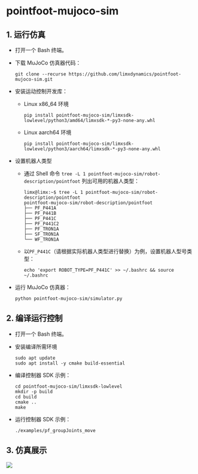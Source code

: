 # pointfoot-mujoco-sim

## 1. 运行仿真

- 打开一个 Bash 终端。

- 下载 MuJoCo 仿真器代码：

  ```
  git clone --recurse https://github.com/limxdynamics/pointfoot-mujoco-sim.git
  ```

- 安装运动控制开发库：

  - Linux x86_64 环境

    ```
    pip install pointfoot-mujoco-sim/limxsdk-lowlevel/python3/amd64/limxsdk-*-py3-none-any.whl
    ```

  - Linux aarch64 环境

    ```
    pip install pointfoot-mujoco-sim/limxsdk-lowlevel/python3/aarch64/limxsdk-*-py3-none-any.whl
    ```

- 设置机器人类型

  - 通过 Shell 命令 `tree -L 1 pointfoot-mujoco-sim/robot-description/pointfoot` 列出可用的机器人类型：

    ```
    limx@limx:~$ tree -L 1 pointfoot-mujoco-sim/robot-description/pointfoot
    pointfoot-mujoco-sim/robot-description/pointfoot
    ├── PF_P441A
    ├── PF_P441B
    ├── PF_P441C
    ├── PF_P441C2
    ├── PF_TRON1A
    ├── SF_TRON1A
    └── WF_TRON1A

    ```

  - 以`PF_P441C`（请根据实际机器人类型进行替换）为例，设置机器人型号类型：

    ```
    echo 'export ROBOT_TYPE=PF_P441C' >> ~/.bashrc && source ~/.bashrc
    ```

- 运行 MuJoCo 仿真器：

  ```
  python pointfoot-mujoco-sim/simulator.py
  ```

## 2. 编译运行控制

- 打开一个 Bash 终端。

- 安装编译所需环境

  ```
  sudo apt update
  sudo apt install -y cmake build-essential
  ```

- 编译控制器 SDK 示例：

  ```
  cd pointfoot-mujoco-sim/limxsdk-lowlevel
  mkdir -p build
  cd build
  cmake ..
  make
  ```

- 运行控制器 SDK 示例：

  ```
  ./examples/pf_groupJoints_move
  ```

## 3. 仿真展示

![](doc/simulator.gif)
